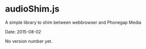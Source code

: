 # audioShim.js
A simple library to shim between webbrowser and Phonegap Media

Date: 2015-08-02

No version number yet.

